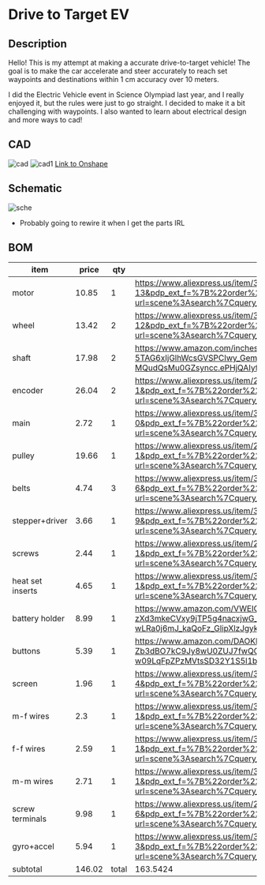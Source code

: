 # Drive to Target EV

## Description
Hello! This is my attempt at making a accurate drive-to-target vehicle! The goal is to make the car accelerate and steer accurately to reach set waypoints and destinations within 1 cm accuracy over 10 meters. 

I did the Electric Vehicle event in Science Olympiad last year, and I really enjoyed it, but the rules were just to go straight. I decided to make it a bit challenging with waypoints. I also wanted to learn about electrical design and more ways to cad!


## CAD
![cad](PICTURES/Screenshot%202025-06-18%20at%2010.51.20 AM.png)
![cad1](PICTURES/Screenshot%202025-06-18%20at%2012.16.31 PM.png)
[Link to Onshape](https://cad.onshape.com/documents/52d1a2054508e6c2df25eacd/w/3b9dbb465043014923bcb53c/e/eebc9acd2c50155842fa07a8?renderMode=0&uiState=6853130b6589092a4721e968)

## Schematic
![sche](PICTURES/Screenshot%202025-06-18%20at%2012.07.50 PM.png)
+ Probably going to rewire it when I get the parts IRL

## BOM
|item            |price |qty|link                                                                                                                                                                                                                                                                                                                                                                                                                                                                                                                                                                                                         |
|----------------|------|---|-------------------------------------------------------------------------------------------------------------------------------------------------------------------------------------------------------------------------------------------------------------------------------------------------------------------------------------------------------------------------------------------------------------------------------------------------------------------------------------------------------------------------------------------------------------------------------------------------------------|
|motor           |10.85 |1  |https://www.aliexpress.us/item/3256805767817007.html?spm=a2g0o.productlist.main.14.242740e5rcmMdU&aem_p4p_detail=202506160031225211502100388000003815134&algo_pvid=a46d2eb5-44b0-4f3e-a12d-ee7a80f2c3ec&algo_exp_id=a46d2eb5-44b0-4f3e-a12d-ee7a80f2c3ec-13&pdp_ext_f=%7B%22order%22%3A%22127%22%2C%22eval%22%3A%221%22%7D&pdp_npi=4%40dis%21USD%2110.85%2110.41%21%21%2177.52%2174.37%21%402101c72a17500590822438319e1a8f%2112000041943952083%21sea%21US%210%21ABX&curPageLogUid=5Qb9lgw4J41a&utparam-url=scene%3Asearch%7Cquery_from%3A&search_p4p_id=202506160031225211502100388000003815134_14           |
|wheel           |13.42 |2  |https://www.aliexpress.us/item/3256807281769813.html?spm=a2g0o.productlist.main.13.773b3981mCeBrK&algo_pvid=f005617e-50c9-42b4-baec-7cfb7a46f05e&algo_exp_id=f005617e-50c9-42b4-baec-7cfb7a46f05e-12&pdp_ext_f=%7B%22order%22%3A%22184%22%2C%22eval%22%3A%221%22%7D&pdp_npi=4%40dis%21USD%215.19%213.27%21%21%215.19%213.27%21%402101d9ef17500968313175671ec729%2112000040880239690%21sea%21US%210%21ABX&curPageLogUid=rRA8vjaFqhX2&utparam-url=scene%3Asearch%7Cquery_from%3A                                                                                                                               |
|shaft           |17.98 |2  |https://www.amazon.com/inches-Vigorous-Linear-Hardened-Printer/dp/B0CLB96CYJ/ref=sr_1_2?crid=3OPVNAO0PZOZL&dib=eyJ2IjoiMSJ9.GU--TejyHTHsH_ePaXZCUip1YOCALzZOJ0VzE1-hHtPQqm31iY6xV-Xt_WL-5TAG6xIjGlhWcsGVSPCIwy_GemcE30xlD1OK3zTKnwCJ7NWC06gt1N2dNSZCYVwj0rDIFS6yPT5dGMx9nodBF2hPP0x66yQ7QhhaNbmhCk0mETEPMGbQYRus1IL8XOXg8hmtRWFhHQzYoWGIdHVHWT8ZAcZkWC-MQudQsMu0GZsyncc.ePHjQAIyfaq8YuuicYpbeghvMgTS685GlwpSymOWoLQ&dib_tag=se&keywords=5x200%2Bd%2Bshaft&qid=1750110168&sprefix=5x200%2Bd%2Bshaf%2Caps%2C131&sr=8-2&th=1                                                                                    |
|encoder         |26.04 |2  |https://www.aliexpress.us/item/2255800205771539.html?spm=a2g0o.productlist.main.2.6db7DDzxDDzxyB&algo_pvid=593127b4-fe2f-452b-b10f-d1f1232e79d0&algo_exp_id=593127b4-fe2f-452b-b10f-d1f1232e79d0-1&pdp_ext_f=%7B%22order%22%3A%2261%22%2C%22eval%22%3A%221%22%7D&pdp_npi=4%40dis%21USD%217.50%215.05%21%21%217.50%215.05%21%402101c5a417501103257376077ec6f4%2112000030345800046%21sea%21US%210%21ABX&curPageLogUid=OyYq50zXqFmp&utparam-url=scene%3Asearch%7Cquery_from%3A                                                                                                                                  |
|main            |2.72  |1  |https://www.aliexpress.us/item/3256807289041722.html?spm=a2g0o.productlist.main.1.5b2e6f37SvTPaQ&algo_pvid=13810663-28c9-4464-bfb9-b20f0701043e&algo_exp_id=13810663-28c9-4464-bfb9-b20f0701043e-0&pdp_ext_f=%7B%22order%22%3A%221634%22%2C%22eval%22%3A%221%22%7D&pdp_npi=4%40dis%21USD%212.72%212.33%21%21%212.72%212.33%21%402101ead817501138495856102ebb8d%2112000040904856241%21sea%21US%210%21ABX&curPageLogUid=Ds9XhRtT4wWU&utparam-url=scene%3Asearch%7Cquery_from%3A                                                                                                                                |
|pulley          |19.66 |1  |https://www.aliexpress.us/item/2255800377859733.html?spm=a2g0o.productlist.main.2.704876c5M8gpHA&algo_pvid=fd829770-0077-4e52-b156-1796a18bc162&algo_exp_id=fd829770-0077-4e52-b156-1796a18bc162-1&pdp_ext_f=%7B%22order%22%3A%228%22%2C%22eval%22%3A%221%22%7D&pdp_npi=4%40dis%21USD%216.99%215.94%21%21%216.99%215.94%21%402103010e17501108313196336e176d%2110000003041628531%21sea%21US%210%21ABX&curPageLogUid=kcgDCM6uBMVJ&utparam-url=scene%3Asearch%7Cquery_from%3A                                                                                                                                   |
|belts           |4.74  |3  |https://www.aliexpress.us/item/3256808470069443.html?spm=a2g0o.productlist.main.7.3a0c5119LJEyZL&algo_pvid=01feab3c-7c6f-43ad-82e4-c2d26a49c909&algo_exp_id=01feab3c-7c6f-43ad-82e4-c2d26a49c909-6&pdp_ext_f=%7B%22order%22%3A%2229%22%2C%22eval%22%3A%221%22%7D&pdp_npi=4%40dis%21USD%211.56%211.29%21%21%2111.17%219.26%21%402103247017501113268518504ec128%2112000046118673646%21sea%21US%210%21ABX&curPageLogUid=PNbKvQjumISV&utparam-url=scene%3Asearch%7Cquery_from%3A                                                                                                                                 |
|stepper+driver  |3.66  |1  |https://www.aliexpress.us/item/3256808021131191.html?spm=a2g0o.productlist.main.10.627849aeokzrQf&algo_pvid=6ddbb9e1-2826-4e53-bf25-dfd3cc614a80&algo_exp_id=6ddbb9e1-2826-4e53-bf25-dfd3cc614a80-9&pdp_ext_f=%7B%22order%22%3A%22295%22%2C%22eval%22%3A%221%22%7D&pdp_npi=4%40dis%21USD%211.51%211.25%21%21%211.51%211.25%21%402103146f17501114538201724e7efb%2112000044236432719%21sea%21US%210%21ABX&curPageLogUid=01kHEsEen5s6&utparam-url=scene%3Asearch%7Cquery_from%3A                                                                                                                                |
|screws          |2.44  |1  |https://www.aliexpress.us/item/2255799870438450.html?spm=a2g0o.productlist.main.2.7ae01zX31zX3L8&algo_pvid=a9460d9a-c49b-4e67-9962-e16fba9fd173&algo_exp_id=a9460d9a-c49b-4e67-9962-e16fba9fd173-1&pdp_ext_f=%7B%22order%22%3A%224099%22%2C%22eval%22%3A%221%22%7D&pdp_npi=4%40dis%21USD%212.44%212.16%21%21%212.44%212.16%21%402103209b17501115159933605ed06e%2110000000227171459%21sea%21US%210%21ABX&curPageLogUid=qVLsRQd5pk4F&utparam-url=scene%3Asearch%7Cquery_from%3A                                                                                                                                |
|heat set inserts|4.65  |1  |https://www.aliexpress.us/item/3256805603102147.html?spm=a2g0o.productlist.main.2.696163a4zkpq5c&algo_pvid=b57f2d4f-2d69-49eb-8d27-22fa22bb2c70&algo_exp_id=b57f2d4f-2d69-49eb-8d27-22fa22bb2c70-1&pdp_ext_f=%7B%22order%22%3A%223152%22%2C%22eval%22%3A%221%22%7D&pdp_npi=4%40dis%21USD%214.65%214.18%21%21%2133.23%2129.87%21%402101c59817501115748797768e0f7e%2112000034361730698%21sea%21US%210%21ABX&curPageLogUid=xNkUt1Qxgn5c&utparam-url=scene%3Asearch%7Cquery_from%3A                                                                                                                              |
|battery holder  |8.99  |1  |https://www.amazon.com/VWEICYY-Battery-Holder-housing-Leads/dp/B0DZWWJ7Z9/ref=sr_1_5?crid=JWW352V64N9C&dib=eyJ2IjoiMSJ9.gFCFrGn6u6mafqujUeJ4qlgt29clmdEodVkMvUte5cCEhuNmKtKalRTPTZpwmJj-BA1_Yhx1QMWHMjBFJ983VTdyWHtiBDsbvIQT1ud-zXd3mkeCVxy9jTP5g4nacxjwG_i7wfM_aNqOJBxlJkqym373UrxiZUc2XFjWV0QGKSlyTUC18uyPKShW43QY7f55znU23xdluRfgYq2CAcFgdJZmnfzHaAqigIylJF54gJg.lxXdAUR-wLRa0j6mJ_kaQoFz_GlipXlzJgykRv_ijS4&dib_tag=se&keywords=12v+battery+holder&qid=1750111749&sprefix=12v+battery+hold%2Caps%2C156&sr=8-5                                                                                            |
|buttons         |5.39  |1  |https://www.amazon.com/DAOKI-Miniature-Momentary-Tactile-Quality/dp/B01CGMP9GY/ref=sr_1_4?crid=1TO3TMUNKU9J2&dib=eyJ2IjoiMSJ9.hwAdWwsO_5CqBvr4e6OpU9UaiM03bcxEGNNgwe6B8yx6kBBa9_PpHtD4P5Jd-Zb3dBO7kC9Jy8wU0ZUJ7fwQGrhxhhCf9y2GNHdopaN6fOap5WxVEP8yfKDotHFK9_RyyFVUon_VrP3ZWqQnB_M2KKVsx8n6I3mfl8LMKka3-BNi5-yNxxwbdtC2xIoD4DLB1-KY9DQZr_wEIzeGn3Ru6fECBEATv5Fld1aXnVESk2Q.GT7Oxi_k3L-w09LqFpZPzMVtsSD32Y1S5l1bmlTp_kc&dib_tag=se&keywords=tactile+button&qid=1750112089&sprefix=tactile+button%2Caps%2C191&sr=8-4                                                                                            |
|screen          |1.96  |1  |https://www.aliexpress.us/item/3256805114690528.html?spm=a2g0o.productlist.main.5.3476NSlmNSlm8R&algo_pvid=e54f3eed-f983-4da9-9e05-70b1100118aa&algo_exp_id=e54f3eed-f983-4da9-9e05-70b1100118aa-4&pdp_ext_f=%7B%22order%22%3A%221268%22%2C%22eval%22%3A%221%22%7D&pdp_npi=4%40dis%21USD%211.96%211.76%21%21%211.96%211.76%21%402103244617501121787592644efba8%2112000032548039884%21sea%21US%210%21ABX&curPageLogUid=JIbEGoSYS3Rx&utparam-url=scene%3Asearch%7Cquery_from%3A                                                                                                                                |
|m-f wires       |2.3   |1  |https://www.aliexpress.us/item/3256801814340687.html?spm=a2g0o.productlist.main.2.49ad50b8QGSmjq&algo_pvid=b5ac2c47-a695-422f-bde7-5c9c89aaeeab&algo_exp_id=b5ac2c47-a695-422f-bde7-5c9c89aaeeab-1&pdp_ext_f=%7B%22order%22%3A%222456%22%2C%22eval%22%3A%221%22%7D&pdp_npi=4%40dis%21USD%212.30%211.96%21%21%212.30%211.96%21%40210318e817501122456822719e9f0f%2112000018371624180%21sea%21US%210%21ABX&curPageLogUid=hYokjU6urInI&utparam-url=scene%3Asearch%7Cquery_from%3A                                                                                                                                |
|f-f wires       |2.59  |1  |https://www.aliexpress.us/item/3256801814340687.html?spm=a2g0o.productlist.main.2.49ad50b8QGSmjq&algo_pvid=b5ac2c47-a695-422f-bde7-5c9c89aaeeab&algo_exp_id=b5ac2c47-a695-422f-bde7-5c9c89aaeeab-1&pdp_ext_f=%7B%22order%22%3A%222456%22%2C%22eval%22%3A%221%22%7D&pdp_npi=4%40dis%21USD%212.30%211.96%21%21%212.30%211.96%21%40210318e817501122456822719e9f0f%2112000018371624180%21sea%21US%210%21ABX&curPageLogUid=hYokjU6urInI&utparam-url=scene%3Asearch%7Cquery_from%3A                                                                                                                                |
|m-m wires       |2.71  |1  |https://www.aliexpress.us/item/3256801814340687.html?spm=a2g0o.productlist.main.2.49ad50b8QGSmjq&algo_pvid=b5ac2c47-a695-422f-bde7-5c9c89aaeeab&algo_exp_id=b5ac2c47-a695-422f-bde7-5c9c89aaeeab-1&pdp_ext_f=%7B%22order%22%3A%222456%22%2C%22eval%22%3A%221%22%7D&pdp_npi=4%40dis%21USD%212.30%211.96%21%21%212.30%211.96%21%40210318e817501122456822719e9f0f%2112000018371624180%21sea%21US%210%21ABX&curPageLogUid=hYokjU6urInI&utparam-url=scene%3Asearch%7Cquery_from%3A                                                                                                                                |
|screw terminals |9.98  |1  |https://www.aliexpress.us/item/2251832771585640.html?spm=a2g0o.productlist.main.7.3fc11545nRMxtX&algo_pvid=547e2bcd-6d91-4ea3-a4dd-41a041175b1a&algo_exp_id=547e2bcd-6d91-4ea3-a4dd-41a041175b1a-6&pdp_ext_f=%7B%22order%22%3A%223%22%2C%22eval%22%3A%221%22%7D&pdp_npi=4%40dis%21USD%212.87%212.53%21%21%212.87%212.53%21%402101ea8c17501123972742902ec14e%2166392115505%21sea%21US%210%21ABX&curPageLogUid=2vuHe8kbdMmT&utparam-url=scene%3Asearch%7Cquery_from%3A                                                                                                                                         |
|gyro+accel      |5.94  |1  |https://www.aliexpress.us/item/3256807913966072.html?spm=a2g0o.productlist.main.4.520155690Lb6Ze&aem_p4p_detail=202506161618364282508720120840003471082&algo_pvid=38101cfb-5849-4b58-b3f8-f58426c71660&algo_exp_id=38101cfb-5849-4b58-b3f8-f58426c71660-3&pdp_ext_f=%7B%22order%22%3A%228%22%2C%22eval%22%3A%221%22%7D&pdp_npi=4%40dis%21USD%212.05%211.78%21%21%2114.66%2112.75%21%402101c80017501159160576142eb93f%2112000043744687848%21sea%21US%210%21ABX&curPageLogUid=ZpFWTruATY0Q&utparam-url=scene%3Asearch%7Cquery_from%3A&search_p4p_id=202506161618364282508720120840003471082_1                  |
|subtotal        |146.02|total|163.5424                                                                                                                                                                                                                                                                                                                                                                                                                                                                                                                                                                                                     |
